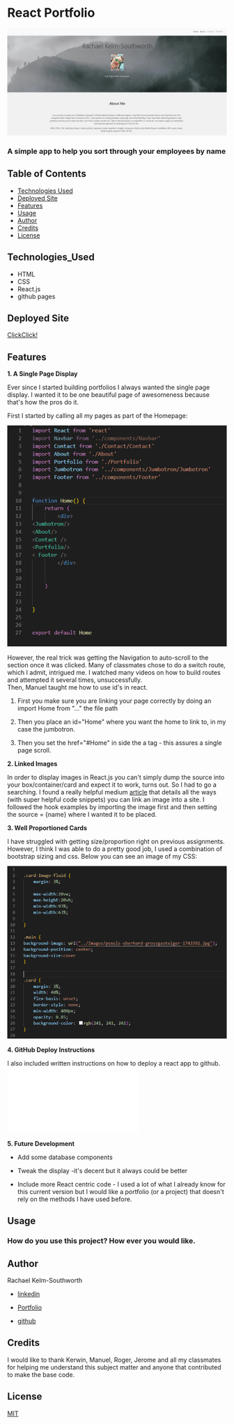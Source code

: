 # React Portfolio
![React Portfolio](Images/FrontPage.png)

### A simple app to help you sort through your employees by name

## Table of Contents
* [Technologies Used](Technologies_Used)
* [Deployed Site](Deployed)
* [Features](Features)
* [Usage](Usage)
* [Author](Author)
* [Credits](Credits)
* [License](License)

## Technologies_Used
* HTML 
* CSS
* React.js
* github pages


## Deployed Site
[ClickClick!](https://rksouth.github.io/React-Portfolio/)

## Features 


__1. A Single Page Display__
 
Ever since I started building portfolios I always wanted the single page display. I wanted it to be one beautiful page of awesomeness because that's how the pros do it. 

First I started by calling all my pages as part of the Homepage:

![Home](/Images/CodeHomePage.png)

However, the real trick was getting the Navigation to auto-scroll to the section once it was clicked. Many of classmates chose to do a switch route, which I admit, intrigued me. I watched many videos on how to build routes and attempted it several times, unsuccessfully.  
Then, Manuel taught me how to use id's in react. 

1. First you make sure you are linking your page correctly by doing an import Home from "..." the file path

2. Then you place an id="Home" where you want the home to link to, in my case the jumbotron.

3. Then you set the href="#Home" in side the a tag - this assures a single page scroll.

 

__2. Linked Images__

In order to display images in React.js you can't simply dump the source into your box/container/card and expect it to work, turns out. So I had to go a searching. I found a really helpful medium [article](https://medium.com/better-programming/how-to-display-images-in-react-dfe22a66d5e7) that details all the ways (with super helpful code snippets) you can link an image into a site. I followed the hook examples by importing the image first and then setting the source = {name} where I wanted it to be placed.

__3. Well Proportioned Cards__

I have struggled with getting size/proportion right on previous assignments. However, I think I was able to do a pretty good job, I used a combination of bootstrap sizing and css. Below you can see an image of my CSS:

![CSS](/Images/CSS.png)

__4. GitHub Deploy Instructions__

I also included written instructions on how to deploy a react app to github.
![deploy](GHPagesDeployInstructions.MD)

__5. Future Development__ 

* Add some database components

* Tweak the display -it's decent but it always could be better

* Include more React centric code - I used a lot of what I already know for this current version but I would like a portfolio (or a project) that doesn't rely on the methods I have used before.



## Usage
### How do you use this project? How ever you would like.
 
## Author 
Rachael Kelm-Southworth

* [linkedin](https://www.linkedin.com/in/rachael-kelm-southworth-87a3831b3) 

* [Portfolio](https://rksouth.github.io/Portfolio/ )

* [github](https://github.com/RKSouth/)

 ## Credits

I would like to thank Kerwin, Manuel, Roger, Jerome and all my classmates for helping me understand this subject matter and anyone that contributed to make the base code.

## License
[MIT](https://choosealicense.com/licenses/mit/)

